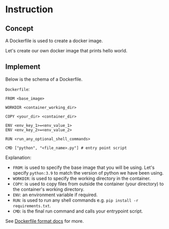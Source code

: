 # Instruction 

## Concept 

A Dockerfile is used to create a docker image. 

Let's create our own docker image that prints hello world. 

## Implement 

Below is the schema of a Dockerfile. 

`Dockerfile`: 
```docker
FROM <base_image>

WORKDIR <container_working_dir>

COPY <your_dir> <container_dir>

ENV <env_key_1>=<env_value_1>
ENV <env_key_2>=<env_value_2>

RUN <run_any_optional_shell_commands> 

CMD ["python", "<file_name>.py"] # entry point script 
```

Explanation: 
- `FROM`: is used to specify the base image that you will be using. Let's specify `python:3.9` to match the version of python we have been using. 
- `WORKDIR`: is used to specify the working directory in the container.  
- `COPY`: is used to copy files from outside the container (your directory) to the container's working directory. 
- `ENV`: an environment variable if required. 
- `RUN`: is used to run any shell commands e.g. `pip install -r requirements.txt`. 
- `CMD`: is the final run command and calls your entrypoint script. 

See [Dockerfile format docs](https://docs.docker.com/engine/reference/builder/#format) for more. 